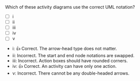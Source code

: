 <panel header="{{ icon_Q_A }} Which activity diagrams are correct?">

Which of these activity diagrams use the correct UML notation?

- [ ] i
- [ ] ii
- [ ] iii
- [ ] iv
- [ ] v

<pic src="{{baseUrl}}/uml/activityDiagrams/basicNotations/linearPaths/images/q-correctNotation.png" width="500" />
<p/>

<panel type="seamless" header="{{ icon_A }} Answer" minimized>

* i: :+1: Correct. The arrow-head type does not matter.
* ii: Incorrect. The start and end node notations are swapped.
* iii: Incorrect. Action boxes should have rounded corners.
* iv: :+1: Correct. An activity can have only one action.
* v: Incorrect. There cannot be any double-headed arrows.
</panel>



</panel>
